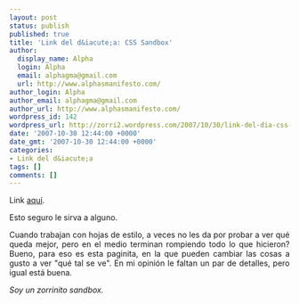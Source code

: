 ```yaml
---
layout: post
status: publish
published: true
title: 'Link del d&iacute;a: CSS Sandbox'
author:
  display_name: Alpha
  login: Alpha
  email: alphagma@gmail.com
  url: http://www.alphasmanifesto.com/
author_login: Alpha
author_email: alphagma@gmail.com
author_url: http://www.alphasmanifesto.com/
wordpress_id: 142
wordpress_url: http://zorri2.wordpress.com/2007/10/30/link-del-dia-css-sandbox/
date: '2007-10-30 12:44:00 +0000'
date_gmt: '2007-10-30 12:44:00 +0000'
categories:
- Link del d&iacute;a
tags: []
comments: []
---
```

<div style="text-align:justify;">Link <a href="http://aurelio.net/css-sandbox/">aqu&iacute;</a>.</p>
<p>Esto seguro le sirva a alguno.</p>
<p>Cuando trabajan con hojas de estilo, a veces no les da por probar a ver qu&eacute; queda mejor, pero en el medio terminan rompiendo todo lo que hicieron? Bueno, para eso es esta paginita, en la que pueden cambiar las cosas a gusto a ver "qu&eacute; tal se ve". En mi opini&oacute;n le faltan un par de detalles, pero igual est&aacute; buena.</p>
<p><span style="font-style:italic;">Soy un zorrinito sandbox.</span></div>
